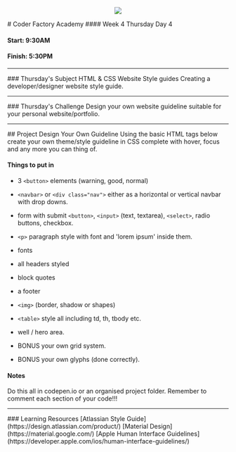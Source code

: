 <p align="center"><img src="https://github.com/coder-factory-academy/cf-guidline-css/blob/master/CFA.png"></p>
# Coder Factory Academy
#### Week 4 Thursday Day 4

#### Start: 9:30AM
#### Finish: 5:30PM
<hr>
### Thursday's Subject
HTML & CSS Website Style guides
Creating a developer/designer website style guide.


<hr>
### Thursday's Challenge
Design your own website guideline suitable for your personal website/portfolio.
<hr>
## Project Design Your Own Guideline
Using the basic HTML tags below create your own theme/style guideline in CSS complete with hover, focus and any more you can thing of.

#### Things to put in
* 3 `<button>` elements (warning, good, normal)
* `<navbar>` or `<div class="nav">` either as a horizontal or vertical navbar with drop downs.
* form with submit `<button>`, `<input>` (text, textarea), `<select>`, radio buttons, checkbox.
* `<p>` paragraph style with font and 'lorem ipsum' inside them.
* fonts
* all headers styled
* block quotes
* a footer
* `<img>` (border, shadow or shapes)
* `<table>` style all including td, th, tbody etc.
* well / hero area.

* BONUS your own grid system.
* BONUS your own glyphs (done correctly).

#### Notes
Do this all in codepen.io or an organised project folder.
Remember to comment each section of your code!!!

<hr>
### Learning Resources
[Atlassian Style Guide](https://design.atlassian.com/product/)
[Material Design](https://material.google.com/)
[Apple Human Interface Guidelines](https://developer.apple.com/ios/human-interface-guidelines/)
